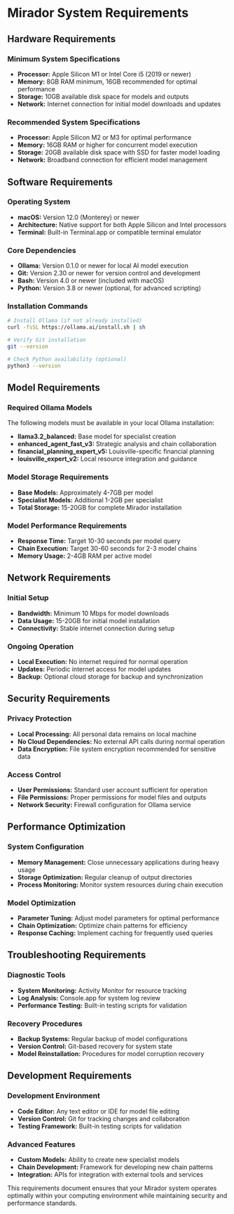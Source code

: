 # Mirador System Requirements

## Hardware Requirements

### Minimum System Specifications
- **Processor:** Apple Silicon M1 or Intel Core i5 (2019 or newer)
- **Memory:** 8GB RAM minimum, 16GB recommended for optimal performance
- **Storage:** 10GB available disk space for models and outputs
- **Network:** Internet connection for initial model downloads and updates

### Recommended System Specifications
- **Processor:** Apple Silicon M2 or M3 for optimal performance
- **Memory:** 16GB RAM or higher for concurrent model execution
- **Storage:** 20GB available disk space with SSD for faster model loading
- **Network:** Broadband connection for efficient model management

## Software Requirements

### Operating System
- **macOS:** Version 12.0 (Monterey) or newer
- **Architecture:** Native support for both Apple Silicon and Intel processors
- **Terminal:** Built-in Terminal.app or compatible terminal emulator

### Core Dependencies
- **Ollama:** Version 0.1.0 or newer for local AI model execution
- **Git:** Version 2.30 or newer for version control and development
- **Bash:** Version 4.0 or newer (included with macOS)
- **Python:** Version 3.8 or newer (optional, for advanced scripting)

### Installation Commands
```bash
# Install Ollama (if not already installed)
curl -fsSL https://ollama.ai/install.sh | sh

# Verify Git installation
git --version

# Check Python availability (optional)
python3 --version
```

## Model Requirements

### Required Ollama Models
The following models must be available in your local Ollama installation:

- **llama3.2_balanced:** Base model for specialist creation
- **enhanced_agent_fast_v3:** Strategic analysis and chain collaboration
- **financial_planning_expert_v5:** Louisville-specific financial planning
- **louisville_expert_v2:** Local resource integration and guidance

### Model Storage Requirements
- **Base Models:** Approximately 4-7GB per model
- **Specialist Models:** Additional 1-2GB per specialist
- **Total Storage:** 15-20GB for complete Mirador installation

### Model Performance Requirements
- **Response Time:** Target 10-30 seconds per model query
- **Chain Execution:** Target 30-60 seconds for 2-3 model chains
- **Memory Usage:** 2-4GB RAM per active model

## Network Requirements

### Initial Setup
- **Bandwidth:** Minimum 10 Mbps for model downloads
- **Data Usage:** 15-20GB for initial model installation
- **Connectivity:** Stable internet connection during setup

### Ongoing Operation
- **Local Execution:** No internet required for normal operation
- **Updates:** Periodic internet access for model updates
- **Backup:** Optional cloud storage for backup and synchronization

## Security Requirements

### Privacy Protection
- **Local Processing:** All personal data remains on local machine
- **No Cloud Dependencies:** No external API calls during normal operation
- **Data Encryption:** File system encryption recommended for sensitive data

### Access Control
- **User Permissions:** Standard user account sufficient for operation
- **File Permissions:** Proper permissions for model files and outputs
- **Network Security:** Firewall configuration for Ollama service

## Performance Optimization

### System Configuration
- **Memory Management:** Close unnecessary applications during heavy usage
- **Storage Optimization:** Regular cleanup of output directories
- **Process Monitoring:** Monitor system resources during chain execution

### Model Optimization
- **Parameter Tuning:** Adjust model parameters for optimal performance
- **Chain Optimization:** Optimize chain patterns for efficiency
- **Response Caching:** Implement caching for frequently used queries

## Troubleshooting Requirements

### Diagnostic Tools
- **System Monitoring:** Activity Monitor for resource tracking
- **Log Analysis:** Console.app for system log review
- **Performance Testing:** Built-in testing scripts for validation

### Recovery Procedures
- **Backup Systems:** Regular backup of model configurations
- **Version Control:** Git-based recovery for system state
- **Model Reinstallation:** Procedures for model corruption recovery

## Development Requirements

### Development Environment
- **Code Editor:** Any text editor or IDE for model file editing
- **Version Control:** Git for tracking changes and collaboration
- **Testing Framework:** Built-in testing scripts for validation

### Advanced Features
- **Custom Models:** Ability to create new specialist models
- **Chain Development:** Framework for developing new chain patterns
- **Integration:** APIs for integration with external tools and services

This requirements document ensures that your Mirador system operates optimally within your computing environment while maintaining security and performance standards.

